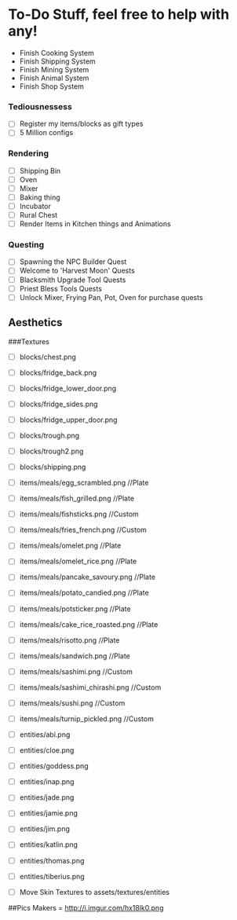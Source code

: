 # To-Do Stuff, feel free to help with any!
- Finish Cooking System
- Finish Shipping System
- Finish Mining System
- Finish Animal System
- Finish Shop System

### Tediousnessess
- [ ] Register my items/blocks as gift types
- [ ] 5 Million configs

### Rendering
- [ ] Shipping Bin
- [ ] Oven
- [ ] Mixer
- [ ] Baking thing
- [ ] Incubator
- [ ] Rural Chest
- [ ] Render Items in Kitchen things and Animations

### Questing
- [ ] Spawning the NPC Builder Quest
- [ ] Welcome to 'Harvest Moon' Quests
- [ ] Blacksmith Upgrade Tool Quests
- [ ] Priest Bless Tools Quests
- [ ] Unlock Mixer, Frying Pan, Pot, Oven for purchase quests

## Aesthetics 
###Textures
- [ ] blocks/chest.png
- [ ] blocks/fridge_back.png
- [ ] blocks/fridge_lower_door.png
- [ ] blocks/fridge_sides.png
- [ ] blocks/fridge_upper_door.png
- [ ] blocks/trough.png
- [ ] blocks/trough2.png
- [ ] blocks/shipping.png
- [ ] items/meals/egg_scrambled.png //Plate
- [ ] items/meals/fish_grilled.png //Plate
- [ ] items/meals/fishsticks.png //Custom
- [ ] items/meals/fries_french.png //Custom
- [ ] items/meals/omelet.png //Plate
- [ ] items/meals/omelet_rice.png //Plate
- [ ] items/meals/pancake_savoury.png //Plate
- [ ] items/meals/potato_candied.png //Plate
- [ ] items/meals/potsticker.png //Plate
- [ ] items/meals/cake_rice_roasted.png //Plate
- [ ] items/meals/risotto.png //Plate
- [ ] items/meals/sandwich.png //Plate
- [ ] items/meals/sashimi.png //Custom
- [ ] items/meals/sashimi_chirashi.png //Custom
- [ ] items/meals/sushi.png //Custom
- [ ] items/meals/turnip_pickled.png //Custom
- [ ] entities/abi.png
- [ ] entities/cloe.png
- [ ] entities/goddess.png
- [ ] entities/inap.png
- [ ] entities/jade.png
- [ ] entities/jamie.png
- [ ] entities/jim.png
- [ ] entities/katlin.png
- [ ] entities/thomas.png
- [ ] entities/tiberius.png

- [ ] Move Skin Textures to assets/textures/entities

##Pics
Makers = http://i.imgur.com/hx18lk0.png
